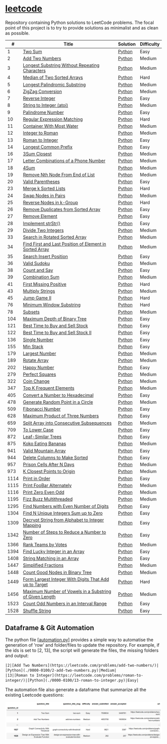 # [leetcode](https://leetcode.com/problemset/all/)

Repository containing Python solutions to LeetCode problems. The focal point of this project is to try to provide solutions as minimalist and as clean as possible.

| # | Title | Solution | Difficulty |
|---| ----- | -------- | ---------- |
|1|[Two Sum](https://leetcode.com/problems/two-sum/)|[Python](solutions/1-two-sum.py)|Easy|
|2|[Add Two Numbers](https://leetcode.com/problems/add-two-numbers/)|[Python](solutions/2-add-two-numbers.py)|Medium|
|3|[Longest Substring Without Repeating Characters](https://leetcode.com/problems/longest-substring-without-repeating-characters/)|[Python](solutions/3-longest-substring-without-repeating-characters.py)|Medium|
|4|[Median of Two Sorted Arrays](https://leetcode.com/problems/median-of-two-sorted-arrays/)|[Python](solutions/4-median-of-two-sorted-arrays.py)|Hard|
|5|[Longest Palindromic Substring](https://leetcode.com/problems/longest-palindromic-substring/)|[Python](solutions/5-longest-palindromic-substring.py)|Medium|
|6|[ZigZag Conversion](https://leetcode.com/problems/zigzag-conversion/)|[Python](solutions/6-zigzag-conversion.py)|Medium|
|7|[Reverse Integer](https://leetcode.com/problems/reverse-integer/)|[Python](solutions/7-reverse-integer.py)|Easy|
|8|[String to Integer (atoi)](https://leetcode.com/problems/string-to-integer-atoi/)|[Python](solutions/8-string-to-integer-atoi.py)|Medium|
|9|[Palindrome Number](https://leetcode.com/problems/palindrome-number/)|[Python](solutions/9-palindrome-number.py)|Easy|
|10|[Regular Expression Matching](https://leetcode.com/problems/regular-expression-matching/)|[Python](solutions/10-regular-expression-matching.py)|Hard|
|11|[Container With Most Water](https://leetcode.com/problems/container-with-most-water/)|[Python](solutions/11-container-with-most-water.py)|Medium|
|12|[Integer to Roman](https://leetcode.com/problems/integer-to-roman/)|[Python](solutions/12-integer-to-roman.py)|Medium|
|13|[Roman to Integer](https://leetcode.com/problems/roman-to-integer/)|[Python](solutions/13-roman-to-integer.py)|Easy|
|14|[Longest Common Prefix](https://leetcode.com/problems/longest-common-prefix/)|[Python](solutions/14-longest-common-prefix.py)|Easy|
|16|[3Sum Closest](https://leetcode.com/problems/3sum-closest/)|[Python](solutions/16-3sum-closest.py)|Medium|
|17|[Letter Combinations of a Phone Number](https://leetcode.com/problems/letter-combinations-of-a-phone-number/)|[Python](solutions/17-letter-combinations-of-a-phone-number.py)|Medium|
|18|[4Sum](https://leetcode.com/problems/4sum/)|[Python](solutions/18-4sum.py)|Medium|
|19|[Remove Nth Node From End of List](https://leetcode.com/problems/remove-nth-node-from-end-of-list/)|[Python](solutions/19-remove-nth-node-from-end-of-list.py)|Medium|
|20|[Valid Parentheses](https://leetcode.com/problems/valid-parentheses/)|[Python](solutions/20-valid-parentheses.py)|Easy|
|23|[Merge k Sorted Lists](https://leetcode.com/problems/merge-k-sorted-lists/)|[Python](solutions/23-merge-k-sorted-lists.py)|Hard|
|24|[Swap Nodes in Pairs](https://leetcode.com/problems/swap-nodes-in-pairs/)|[Python](solutions/24-swap-nodes-in-pairs.py)|Medium|
|25|[Reverse Nodes in k-Group](https://leetcode.com/problems/reverse-nodes-in-k-group/)|[Python](solutions/25-reverse-nodes-in-k-group.py)|Hard|
|26|[Remove Duplicates from Sorted Array](https://leetcode.com/problems/remove-duplicates-from-sorted-array/)|[Python](solutions/26-remove-duplicates-from-sorted-array.py)|Easy|
|27|[Remove Element](https://leetcode.com/problems/remove-element/)|[Python](solutions/27-remove-element.py)|Easy|
|28|[Implement strStr()](https://leetcode.com/problems/implement-strstr/)|[Python](solutions/28-implement-strstr.py)|Easy|
|29|[Divide Two Integers](https://leetcode.com/problems/divide-two-integers/)|[Python](solutions/29-divide-two-integers.py)|Medium|
|33|[Search in Rotated Sorted Array](https://leetcode.com/problems/search-in-rotated-sorted-array/)|[Python](solutions/33-search-in-rotated-sorted-array.py)|Medium|
|34|[Find First and Last Position of Element in Sorted Array](https://leetcode.com/problems/find-first-and-last-position-of-element-in-sorted-array/)|[Python](solutions/34-find-first-and-last-position-of-element-in-sorted-array.py)|Medium|
|35|[Search Insert Position](https://leetcode.com/problems/search-insert-position/)|[Python](solutions/35-search-insert-position.py)|Easy|
|36|[Valid Sudoku](https://leetcode.com/problems/valid-sudoku/)|[Python](solutions/36-valid-sudoku.py)|Medium|
|38|[Count and Say](https://leetcode.com/problems/count-and-say/)|[Python](solutions/38-count-and-say.py)|Easy|
|39|[Combination Sum](https://leetcode.com/problems/combination-sum/)|[Python](solutions/39-combination-sum.py)|Medium|
|41|[First Missing Positive](https://leetcode.com/problems/first-missing-positive/)|[Python](solutions/41-first-missing-positive.py)|Hard|
|43|[Multiply Strings](https://leetcode.com/problems/multiply-strings/)|[Python](solutions/43-multiply-strings.py)|Medium|
|45|[Jump Game II](https://leetcode.com/problems/jump-game-ii/)|[Python](solutions/45-jump-game-ii.py)|Hard|
|76|[Minimum Window Substring](https://leetcode.com/problems/minimum-window-substring/)|[Python](solutions/76-minimum-window-substring.py)|Hard|
|78|[Subsets](https://leetcode.com/problems/subsets/)|[Python](solutions/78-subsets.py)|Medium|
|104|[Maximum Depth of Binary Tree](https://leetcode.com/problems/maximum-depth-of-binary-tree/)|[Python](solutions/104-maximum-depth-of-binary-tree.py)|Easy|
|121|[Best Time to Buy and Sell Stock](https://leetcode.com/problems/best-time-to-buy-and-sell-stock/)|[Python](solutions/121-best-time-to-buy-and-sell-stock.py)|Easy|
|122|[Best Time to Buy and Sell Stock II](https://leetcode.com/problems/best-time-to-buy-and-sell-stock-ii/)|[Python](solutions/122-best-time-to-buy-and-sell-stock-ii.py)|Easy|
|136|[Single Number](https://leetcode.com/problems/single-number/)|[Python](solutions/136-single-number.py)|Easy|
|155|[Min Stack](https://leetcode.com/problems/min-stack/)|[Python](solutions/155-min-stack.py)|Easy|
|179|[Largest Number](https://leetcode.com/problems/largest-number/)|[Python](solutions/179-largest-number.py)|Medium|
|189|[Rotate Array](https://leetcode.com/problems/rotate-array/)|[Python](solutions/189-rotate-array.py)|Medium|
|202|[Happy Number](https://leetcode.com/problems/happy-number/)|[Python](solutions/202-happy-number.py)|Easy|
|279|[Perfect Squares](https://leetcode.com/problems/perfect-squares/)|[Python](solutions/279-perfect-squares.py)|Medium|
|322|[Coin Change](https://leetcode.com/problems/coin-change/)|[Python](solutions/322-coin-change.py)|Medium|
|347|[Top K Frequent Elements](https://leetcode.com/problems/top-k-frequent-elements/)|[Python](solutions/347-top-k-frequent-elements.py)|Medium|
|405|[Convert a Number to Hexadecimal](https://leetcode.com/problems/convert-a-number-to-hexadecimal/)|[Python](solutions/405-convert-a-number-to-hexadecimal.py)|Easy|
|478|[Generate Random Point in a Circle](https://leetcode.com/problems/generate-random-point-in-a-circle/)|[Python](solutions/478-generate-random-point-in-a-circle.py)|Medium|
|509|[Fibonacci Number](https://leetcode.com/problems/fibonacci-number/)|[Python](solutions/509-fibonacci-number.py)|Easy|
|628|[Maximum Product of Three Numbers](https://leetcode.com/problems/maximum-product-of-three-numbers/)|[Python](solutions/628-maximum-product-of-three-numbers.py)|Easy|
|659|[Split Array into Consecutive Subsequences](https://leetcode.com/problems/split-array-into-consecutive-subsequences/)|[Python](solutions/659-split-array-into-consecutive-subsequences.py)|Medium|
|709|[To Lower Case](https://leetcode.com/problems/to-lower-case/)|[Python](solutions/709-to-lower-case.py)|Easy|
|872|[Leaf-Similar Trees](https://leetcode.com/problems/leaf-similar-trees/)|[Python](solutions/872-leaf-similar-trees.py)|Easy|
|875|[Koko Eating Bananas](https://leetcode.com/problems/koko-eating-bananas/)|[Python](solutions/875-koko-eating-bananas.py)|Medium|
|941|[Valid Mountain Array](https://leetcode.com/problems/valid-mountain-array/)|[Python](solutions/941-valid-mountain-array.py)|Easy|
|944|[Delete Columns to Make Sorted](https://leetcode.com/problems/delete-columns-to-make-sorted/)|[Python](solutions/944-delete-columns-to-make-sorted.py)|Easy|
|957|[Prison Cells After N Days](https://leetcode.com/problems/prison-cells-after-n-days/)|[Python](solutions/957-prison-cells-after-n-days.py)|Medium|
|973|[K Closest Points to Origin](https://leetcode.com/problems/k-closest-points-to-origin/)|[Python](solutions/973-k-closest-points-to-origin.py)|Medium|
|1114|[Print in Order](https://leetcode.com/problems/print-in-order/)|[Python](solutions/1114-print-in-order.py)|Easy|
|1115|[Print FooBar Alternately](https://leetcode.com/problems/print-foobar-alternately/)|[Python](solutions/1115-print-foobar-alternately.py)|Medium|
|1116|[Print Zero Even Odd](https://leetcode.com/problems/print-zero-even-odd/)|[Python](solutions/1116-print-zero-even-odd.py)|Medium|
|1195|[Fizz Buzz Multithreaded](https://leetcode.com/problems/fizz-buzz-multithreaded/)|[Python](solutions/1195-fizz-buzz-multithreaded.py)|Medium|
|1295|[Find Numbers with Even Number of Digits](https://leetcode.com/problems/find-numbers-with-even-number-of-digits/)|[Python](solutions/1295-find-numbers-with-even-number-of-digits.py)|Easy|
|1304|[Find N Unique Integers Sum up to Zero](https://leetcode.com/problems/find-n-unique-integers-sum-up-to-zero/)|[Python](solutions/1304-find-n-unique-integers-sum-up-to-zero.py)|Easy|
|1309|[Decrypt String from Alphabet to Integer Mapping](https://leetcode.com/problems/decrypt-string-from-alphabet-to-integer-mapping/)|[Python](solutions/1309-decrypt-string-from-alphabet-to-integer-mapping.py)|Easy|
|1342|[Number of Steps to Reduce a Number to Zero](https://leetcode.com/problems/number-of-steps-to-reduce-a-number-to-zero/)|[Python](solutions/1342-number-of-steps-to-reduce-a-number-to-zero.py)|Easy|
|1366|[Rank Teams by Votes](https://leetcode.com/problems/rank-teams-by-votes/)|[Python](solutions/1366-rank-teams-by-votes.py)|Medium|
|1394|[Find Lucky Integer in an Array](https://leetcode.com/problems/find-lucky-integer-in-an-array/)|[Python](solutions/1394-find-lucky-integer-in-an-array.py)|Easy|
|1408|[String Matching in an Array](https://leetcode.com/problems/string-matching-in-an-array/)|[Python](solutions/1408-string-matching-in-an-array.py)|Easy|
|1447|[Simplified Fractions](https://leetcode.com/problems/simplified-fractions/)|[Python](solutions/1447-simplified-fractions.py)|Medium|
|1448|[Count Good Nodes in Binary Tree](https://leetcode.com/problems/count-good-nodes-in-binary-tree/)|[Python](solutions/1448-count-good-nodes-in-binary-tree.py)|Medium|
|1449|[Form Largest Integer With Digits That Add up to Target](https://leetcode.com/problems/form-largest-integer-with-digits-that-add-up-to-target/)|[Python](solutions/1449-form-largest-integer-with-digits-that-add-up-to-target.py)|Hard|
|1456|[Maximum Number of Vowels in a Substring of Given Length](https://leetcode.com/problems/maximum-number-of-vowels-in-a-substring-of-given-length/)|[Python](solutions/1456-maximum-number-of-vowels-in-a-substring-of-given-length.py)|Medium|
|1523|[Count Odd Numbers in an Interval Range](https://leetcode.com/problems/count-odd-numbers-in-an-interval-range/)|[Python](solutions/1523-count-odd-numbers-in-an-interval-range.py)|Easy|
|1528|[Shuffle String](https://leetcode.com/problems/shuffle-string/)|[Python](solutions/1528-shuffle-string.py)|Easy|

## Dataframe & Git Automation

The python file [[automation.py]](automation.py) provides a simple way to automatise the generation of 'row' and folder/files to update the repository. For example, if the ids is set to [2, 13], the script will generate the files, the missing folders and output:

```
|2|[Add Two Numbers](https://leetcode.com/problems/add-two-numbers/)|[Python](./0000-0100/2-add-two-numbers.py)|Medium|
|13|[Roman to Integer](https://leetcode.com/problems/roman-to-integer/)|[Python](./0000-0100/13-roman-to-integer.py)|Easy|
```

The automation file also generate a dataframe that summarize all the existing Leetcode questions:

![leetcode-dataframe](pictures/dataframe.png)

